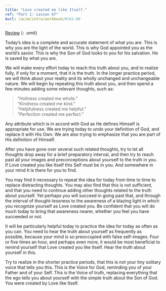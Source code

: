 ```yaml
---
title: "Love created me like Itself."
ref: "Part 1: Lesson 67"
burl: /acim/intro/workbook/#l61-80
---
```


<a class="hide-review" href="/acim/workbook/l084/#l067">Review</a>
{: .omit}

Today’s idea is a complete and accurate statement of what you are. This
is why you are the light of the world. This is why God appointed you as
the world’s savior. This is why the Son of God looks to you for his
salvation. He is saved by what you are.

We will make every effort today to reach this truth about you, and to
realize fully, if only for a moment, that it is the truth. In the longer
practice period, we will think about your reality and its wholly
unchanged and unchangeable nature. We will begin by repeating this truth
about you, and then spend a few minutes adding some relevant thoughts,
such as:

> “Holiness created me whole.”<br/>
> “Kindness created me kind.”<br/>
> “Helpfulness created me helpful.”<br/>
> “Perfection created me perfect.”

Any attribute which is in accord with God as He defines Himself is
appropriate for use. We are trying today to undo your definition of God,
and replace it with His Own. We are also trying to emphasize that you
are part of His definition of Himself.

After you have gone over several such related thoughts, try to let all
thoughts drop away for a brief preparatory interval, and then try to
reach past all your images and preconceptions about yourself to the
truth in you. If Love created you like Itself this Self must be in you.
And somewhere in your mind It is there for you to find.

You may find it necessary to repeat the idea for today from time to time
to replace distracting thoughts. You may also find that this is not
sufficient, and that you need to continue adding other thoughts related
to the truth about yourself. Yet perhaps you will succeed in going past
that, and through the interval of thought-lessness to the awareness of a
blazing light in which you recognize yourself as Love created you. Be
confident that you will do much today to bring that awareness nearer,
whether you feel you have succeeded or not.

It will be particularly helpful today to practice the idea for today
as often as you can. You need to hear the truth about yourself as
frequently as possible, because your mind is so preoccupied with false
self-images. Four or five times an hour, and perhaps even more, it would
be most beneficial to remind yourself that Love created you like Itself.
Hear the truth about yourself in this.

Try to realize in the shorter practice periods, that this is not your
tiny solitary voice that tells you this. This is the Voice for God,
reminding you of your Father and of your Self. This is the Voice of
truth, replacing everything that the ego tells you about yourself with
the simple truth about the Son of God. You were created by Love like
Itself.

